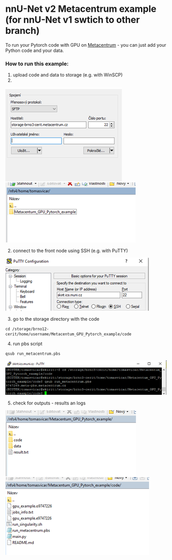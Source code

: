 # nnU-Net v2 Metacentrum example (for nnU-Net v1 swtich to other branch)

To run your Pytorch code with GPU on [Metacentrum](https://metavo.metacentrum.cz/) -  you can just add your Python code and your data.

### How to run this example:

1. upload code and data to storage (e.g. with WinSCP)
2. 
![winscp_login](readme_imgs/winscp_login.PNG)
![winscp_upload](readme_imgs/winscp_upload.PNG)

2. connect to the front node using SSH (e.g. with PuTTY)

![putty_login](readme_imgs/putty_login.PNG)


3. go to the storage directory with the code

```
cd /storage/brno12-cerit/home/username/Metacentum_GPU_Pytorch_example/code
```

4. run pbs script

```
qsub run_metacentrum.pbs
```

![putty_run](readme_imgs/putty_run.PNG)

5. check for outputs - results an logs

![winscp_results](readme_imgs/winscp_results.PNG)
![winscp_logs](readme_imgs/winscp_logs.PNG)
